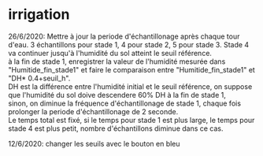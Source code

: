 # irrigation
26/6/2020: Mettre à jour la periode d'échantillonage après chaque tour d'eau.
           3 échantillons pour stade 1, 4 pour stade 2, 5 pour stade 3. Stade 4 va continuer jusqu'à l'humidité du sol atteint le seuil référence.  
           à la fin de stade 1, enregistrer la valeur de l'humidité mesurée dans "Humitide_fin_stade1" et faire le comparaison entre "Humitide_fin_stade1" et "DH* 0.4+seuil_h".   
           DH est la différence entre l'humidité initial et le seuil référence, on suppose que l'humidité du sol doive descendere 60% DH à la fin de stade 1,  
           sinon, on diminue la fréquence d'échantillonage de stade 1, chaque fois prolonger la periode d'échantillonage de 2 seconde.  
           Le temps total est fixé, si le temps pour stade 1 est plus large, le temps pour stade 4 est plus petit, nombre d'échantillons diminue dans ce cas.
           
12/6/2020: changer les seuils avec le bouton en bleu
